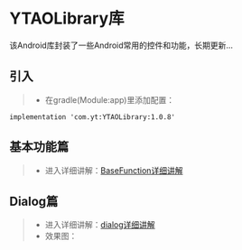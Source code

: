 
# YTAOLibrary库
该Android库封装了一些Android常用的控件和功能，长期更新...

## 引入

> - 在gradle(Module:app)里添加配置：
```
implementation 'com.yt:YTAOLibrary:1.0.8' 
```
## 基本功能篇
>- 进入详细讲解：[BaseFunction详细讲解](https://github.com/CNAD666/YTAOLibrary/blob/master/README/BaseFunctionDetails.md)


## Dialog篇
> - 进入详细讲解：[dialog详细讲解](https://github.com/CNAD666/YTAOLibrary/blob/master/README/DialogDetails.md)
> - 效果图：

